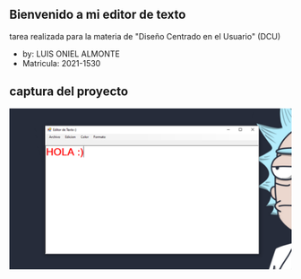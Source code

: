## Bienvenido a mi editor de texto
tarea realizada para la materia de "Diseño Centrado en el Usuario" (DCU)
- by: LUIS ONIEL ALMONTE
- Matricula: 2021-1530
## captura del proyecto
![](Captura%20del%20editor.png)
